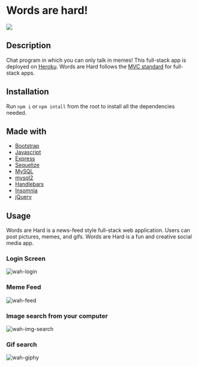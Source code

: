 
# Words are hard! 
<img src="https://github.com/erinknapp/words-are-hard/blob/develop/public/assets/images/lets%20do%20this.jpg">

## Description
Chat program in which you can only talk in memes! This full-stack app is deployed on <a href="https://www.https://www.heroku.com/">Heroku</a>. Words are Hard follows the <a href="https://towardsdatascience.com/everything-you-need-to-know-about-mvc-architecture-3c827930b4c1">MVC standard</a> for full-stack apps.

## Installation
Run `npm i` or `npm intall` from the root to install all the dependencies needed.

## Made with
- <a href="https://getbootstrap.com/">Bootstrap</a>
- <a href="https://developer.mozilla.org/en-US/docs/Web/JavaScript">Javascript</a>
- <a href="https://www.npmjs.com/package/express">Express</a>
- <a href="https://www.npmjs.com/package/sequelize">Sequelize</a>
- <a href="https://www.mysql.com/">MySQL</a>
- <a href="https://www.npmjs.com/package/mysql2">mysql2</a>
- <a href="https://www.npmjs.com/package/express-handlebars">Handlebars</a>
- <a href="https://insomnia.rest/">Insomnia</a>
- <a href="https://jquery.com/">jQuery</a>


## Usage
Words are Hard is a news-feed style full-stack web application. Users can post pictures, memes, and gifs. Words are Hard is a fun and creative social media app.


### Login Screen
![wah-login](https://user-images.githubusercontent.com/91582982/151898234-a07df3ec-8689-4218-81d4-066cb031b6cf.JPG)

### Meme Feed
![wah-feed](https://user-images.githubusercontent.com/91582982/151898258-392a674d-8970-465b-97dd-172b293af91b.JPG)

### Image search from your computer
![wah-img-search](https://user-images.githubusercontent.com/91582982/151898267-434ca4e6-f59a-4837-b8ca-6ab9b791977a.JPG)

### Gif search
![wah-giphy](https://user-images.githubusercontent.com/91582982/151898275-9092cc7e-06dc-4f21-a338-24d56589bc9a.JPG)

